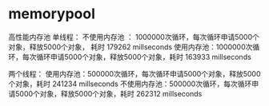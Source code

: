 # memorypool
高性能内存池
单线程：
不使用内存池 ：
1000000次循环，每次循环申请5000个对象，释放5000个对象，  耗时 179262 millseconds
使用内存池：1000000次循环，每次循环申请5000个对象，释放5000个对象，耗时 163933 millseconds

两个线程：
使用内存池：500000次循环，每次循环申请5000个对象，释放5000个对象，耗时 241234 millseconds
不使用内存池：500000次循环，每次循环申请5000个对象，释放5000个对象，耗时 262312 millseconds

